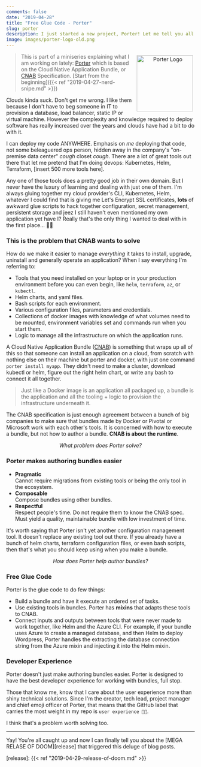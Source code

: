 ```yaml
---
comments: false
date: "2019-04-28"
title: "Free Glue Code - Porter"
slug: porter
description: I just started a new project, Porter! Let me tell you all about it.
image: images/porter-logo-old.png
---
```


<figure style="text-align: center; float: right; margin: 5px">
  <img src="/images/porter-logo-old.png" width="150" alt="Porter Logo" />
</figure>

> This is part of a miniseries explaining what I am working on lately:
> [Porter][porter] which is based on the Cloud Native Application Bundle, or 
> [CNAB][cnab] Specification.
> [Start from the beginning]({{< ref "2019-04-27-nerd-snipe.md" >}})

Clouds kinda suck. Don't get me wrong. I like them because I don't have to beg
someone in IT to provision a database, load balancer, static IP or virtual
machine. However the complexity and knowledge required to deploy software has
really increased over the years and clouds have had a bit to do with it.

I can deploy my code ANYWHERE. Emphasis on _me_ deploying that code, not some
beleaguered ops person, hidden away in the company's "on-premise data center"
*cough* closet *cough*. There are a lot of great tools out there that let
me pretend that I'm doing devops: Kubernetes, Helm, Terraform, [insert 500 more
tools here].

Any one of those tools does a pretty good job in their own domain. But I never
have the luxury of learning and dealing with just one of them. I'm always gluing
together my cloud provider's CLI, Kubernetes, Helm, whatever I could find that
is giving me Let's Encrypt SSL certificates, **lots** of awkward glue scripts to
hack together configuration, secret management, persistent storage and jeez I
still haven't even mentioned my own application yet have I? Really that's the
only thing I wanted to deal with in the first place... 🤦‍♀️

### This is the problem that CNAB wants to solve

How do we make it easier to manage _everything_ it takes to install, upgrade,
uninstall and generally operate an application? When I say everything I'm
referring to:

* Tools that you need installed on your laptop or in your production environment
  before you can even begin, like `helm`, `terraform`, `az`, or `kubectl`.
* Helm charts, and yaml files.
* Bash scripts for each environment.
* Various configuration files, parameters and credentials.
* Collections of docker images with knowledge of what volumes need to be
  mounted, environment variables set and commands run when you start them.
* Logic to manage all the infrastructure on which the application runs.

A Cloud Native Application Bundle ([CNAB][cnab]) is something that wraps up all
of this so that someone can install an application on a cloud, from scratch with
nothing else on their machine but porter and docker, with just one command
`porter install myapp`. They didn't need to make a cluster, download kubectl or
helm, figure out the right helm chart, or write any bash to connect it all
together.

> Just like a Docker image is an application all packaged up, a bundle is the
> application and all the tooling + logic to provision the infrastructure
> underneath it.

The CNAB specification is just enough agreement between a bunch of
big companies to make sure that bundles made by Docker or Pivotal or Microsoft
work with each other's tools. It is concerned with how to execute a bundle,
but not how to author a bundle. **CNAB is about the runtime**.

<p align="center"><em>What problem does Porter solve?</em></p>

### Porter makes authoring bundles easier

* **Pragmatic**<br/>
    Cannot require migrations from existing tools or being the only tool in the
    ecosystem.
* **Composable**<br/>
    Compose bundles using other bundles.
* **Respectful**<br/>
    Respect people's time. Do not require them to know the
    CNAB spec. Must yield a quality, maintainable bundle with low investment of
    time.

It's worth saying that Porter isn't yet another configuration management
tool. It doesn't replace any existing tool out there. If you already have a
bunch of helm charts, terraform configuration files, or even bash
scripts, then that's what you should keep using when you make a bundle.

<p align="center"><em>How does Porter help author bundles?</em></p>

### Free Glue Code

Porter is the glue code to do few things:

* Build a bundle and have it execute an ordered set of tasks.
* Use existing tools in bundles. Porter has **mixins** that adapts these
  tools to CNAB. 
* Connect inputs and outputs between tools that were never made to work
  together, like Helm and the Azure CLI. For example, if your bundle uses Azure
  to create a managed database, and then Helm to deploy Wordpress, Porter
  handles the extracting the database connection string from the Azure mixin and
  injecting it into the Helm mixin.


### Developer Experience

Porter doesn't just make authoring bundles easier. Porter is designed to have
the best developer experience for working with bundles, full stop.

Those that know me, know that I care about the user experience more than shiny
technical solutions. Since I'm the creator, tech lead, project manager and chief
emoji officer of Porter, that means that the GitHub label that carries the most
weight in my repo is `user experience 🌈💖`.

I think that's a problem worth solving too.

---

Yay! You're all caught up and now I can finally tell you about the 
[MEGA RELASE OF DOOM][release] that triggered this deluge of blog posts.

[porter]: https://porter.sh
[cnab]: https://cnab.io
[release]: {{< ref "2019-04-29-release-of-doom.md" >}}